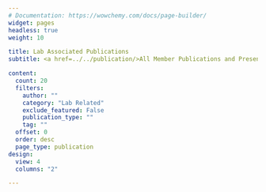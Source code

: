 ```yaml
---
# Documentation: https://wowchemy.com/docs/page-builder/
widget: pages
headless: true
weight: 10

title: Lab Associated Publications
subtitle: <a href=../../publication/>All Member Publications and Presentations</a>

content:
  count: 20
  filters:
    author: ""
    category: "Lab Related"
    exclude_featured: False
    publication_type: ""
    tag: ""
  offset: 0
  order: desc
  page_type: publication
design:
  view: 4
  columns: "2"

---
```

